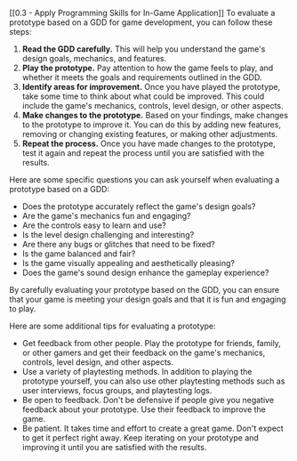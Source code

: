 [[0.3 - Apply Programming Skills for In-Game Application]]
To evaluate a prototype based on a GDD for game development, you can follow these steps:

1. **Read the GDD carefully.** This will help you understand the game's design goals, mechanics, and features.
2. **Play the prototype.** Pay attention to how the game feels to play, and whether it meets the goals and requirements outlined in the GDD.
3. **Identify areas for improvement.** Once you have played the prototype, take some time to think about what could be improved. This could include the game's mechanics, controls, level design, or other aspects.
4. **Make changes to the prototype.** Based on your findings, make changes to the prototype to improve it. You can do this by adding new features, removing or changing existing features, or making other adjustments.
5. **Repeat the process.** Once you have made changes to the prototype, test it again and repeat the process until you are satisfied with the results.

Here are some specific questions you can ask yourself when evaluating a prototype based on a GDD:

- Does the prototype accurately reflect the game's design goals?
- Are the game's mechanics fun and engaging?
- Are the controls easy to learn and use?
- Is the level design challenging and interesting?
- Are there any bugs or glitches that need to be fixed?
- Is the game balanced and fair?
- Is the game visually appealing and aesthetically pleasing?
- Does the game's sound design enhance the gameplay experience?

By carefully evaluating your prototype based on the GDD, you can ensure that your game is meeting your design goals and that it is fun and engaging to play.

Here are some additional tips for evaluating a prototype:

- Get feedback from other people. Play the prototype for friends, family, or other gamers and get their feedback on the game's mechanics, controls, level design, and other aspects.
- Use a variety of playtesting methods. In addition to playing the prototype yourself, you can also use other playtesting methods such as user interviews, focus groups, and playtesting logs.
- Be open to feedback. Don't be defensive if people give you negative feedback about your prototype. Use their feedback to improve the game.
- Be patient. It takes time and effort to create a great game. Don't expect to get it perfect right away. Keep iterating on your prototype and improving it until you are satisfied with the results.